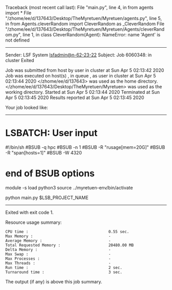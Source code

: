 Traceback (most recent call last):
  File "main.py", line 4, in <module>
    from agents import *
  File "/zhome/ee/d/137643/Desktop/TheMyretuen/Myretuen/agents.py", line 5, in <module>
    from Agents.cleverRandom import CleverRandom as _CleverRandom
  File "/zhome/ee/d/137643/Desktop/TheMyretuen/Myretuen/Agents/cleverRandom.py", line 1, in <module>
    class CleverRandom(Agent):
NameError: name 'Agent' is not defined

------------------------------------------------------------
Sender: LSF System <lsfadmin@n-62-23-22>
Subject: Job 6060348: <CleverRandom3test> in cluster <dcc> Exited

Job <CleverRandom3test> was submitted from host <n-62-27-20> by user <s183905> in cluster <dcc> at Sun Apr  5 02:13:42 2020
Job was executed on host(s) <n-62-23-22>, in queue <hpc>, as user <s183905> in cluster <dcc> at Sun Apr  5 02:13:44 2020
</zhome/ee/d/137643> was used as the home directory.
</zhome/ee/d/137643/Desktop/TheMyretuen/Myretuen> was used as the working directory.
Started at Sun Apr  5 02:13:44 2020
Terminated at Sun Apr  5 02:13:45 2020
Results reported at Sun Apr  5 02:13:45 2020

Your job looked like:

------------------------------------------------------------
# LSBATCH: User input
#!/bin/sh
#BSUB -q hpc
#BSUB -n 1
#BSUB -R "rusage[mem=20G]"
#BSUB -R "span[hosts=1]"
#BSUB -W 4320
# end of BSUB options

module -s load python3
source ../myretuen-env/bin/activate

python main.py $LSB_PROJECT_NAME


------------------------------------------------------------

Exited with exit code 1.

Resource usage summary:

    CPU time :                                   0.55 sec.
    Max Memory :                                 -
    Average Memory :                             -
    Total Requested Memory :                     20480.00 MB
    Delta Memory :                               -
    Max Swap :                                   -
    Max Processes :                              -
    Max Threads :                                -
    Run time :                                   2 sec.
    Turnaround time :                            3 sec.

The output (if any) is above this job summary.

